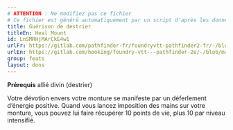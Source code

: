 ```yaml
---
# ATTENTION : Ne modifiez pas ce fichier
# Ce fichier est généré automatiquement par un script d'après les données du module Foundry VTT officiel et de sa traduction
title: Guérison de destrier
titleEn: Heal Mount
id: LnSMRHjMArCkE4w1
urlFr: https://gitlab.com/pathfinder-fr/foundryvtt-pathfinder2-fr/-/blob/master/data/feats/LnSMRHjMArCkE4w1.htm
urlEn: https://gitlab.com/hooking/foundry-vtt---pathfinder-2e/-/blob/master/packs/data/feats.db/heal-mount.json
group: feats
layout: dons
---
```

**Prérequis** allié divin (destrier)

Votre dévotion envers votre monture se manifeste par un déferlement d’énergie positive. Quand vous lancez imposition des mains sur votre monture, vous pouvez lui faire récupérer 10 points de vie, plus 10 par niveau intensifié.


